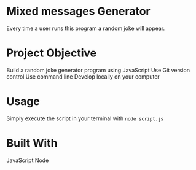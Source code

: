 # Mixed messages Generator

Every time a user runs this program a random joke will appear.

# Project Objective

Build a random joke generator program using JavaScript
Use Git version control
Use command line
Develop locally on your computer

# Usage

Simply execute the script in your terminal with `node script.js`

# Built With
JavaScript
Node